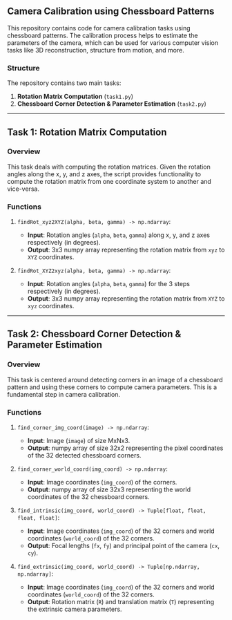 ## Camera Calibration using Chessboard Patterns

This repository contains code for camera calibration tasks using chessboard patterns. The calibration process helps to estimate the parameters of the camera, which can be used for various computer vision tasks like 3D reconstruction, structure from motion, and more.

### Structure

The repository contains two main tasks:

1. **Rotation Matrix Computation** (`task1.py`)
2. **Chessboard Corner Detection & Parameter Estimation** (`task2.py`)

---

## Task 1: Rotation Matrix Computation

### Overview

This task deals with computing the rotation matrices. Given the rotation angles along the x, y, and z axes, the script provides functionality to compute the rotation matrix from one coordinate system to another and vice-versa.

### Functions

1. `findRot_xyz2XYZ(alpha, beta, gamma) -> np.ndarray`:
    - **Input**: Rotation angles (`alpha`, `beta`, `gamma`) along x, y, and z axes respectively (in degrees).
    - **Output**: 3x3 numpy array representing the rotation matrix from `xyz` to `XYZ` coordinates.

2. `findRot_XYZ2xyz(alpha, beta, gamma) -> np.ndarray`:
    - **Input**: Rotation angles (`alpha`, `beta`, `gamma`) for the 3 steps respectively (in degrees).
    - **Output**: 3x3 numpy array representing the rotation matrix from `XYZ` to `xyz` coordinates.

---

## Task 2: Chessboard Corner Detection & Parameter Estimation

### Overview

This task is centered around detecting corners in an image of a chessboard pattern and using these corners to compute camera parameters. This is a fundamental step in camera calibration.

### Functions

1. `find_corner_img_coord(image) -> np.ndarray`:
    - **Input**: Image (`image`) of size MxNx3.
    - **Output**: numpy array of size 32x2 representing the pixel coordinates of the 32 detected chessboard corners.

2. `find_corner_world_coord(img_coord) -> np.ndarray`:
    - **Input**: Image coordinates (`img_coord`) of the corners.
    - **Output**: numpy array of size 32x3 representing the world coordinates of the 32 chessboard corners.

3. `find_intrinsic(img_coord, world_coord) -> Tuple[float, float, float, float]`:
    - **Input**: Image coordinates (`img_coord`) of the 32 corners and world coordinates (`world_coord`) of the 32 corners.
    - **Output**: Focal lengths (`fx`, `fy`) and principal point of the camera (`cx`, `cy`).

4. `find_extrinsic(img_coord, world_coord) -> Tuple[np.ndarray, np.ndarray]`:
    - **Input**: Image coordinates (`img_coord`) of the 32 corners and world coordinates (`world_coord`) of the 32 corners.
    - **Output**: Rotation matrix (`R`) and translation matrix (`T`) representing the extrinsic camera parameters.

